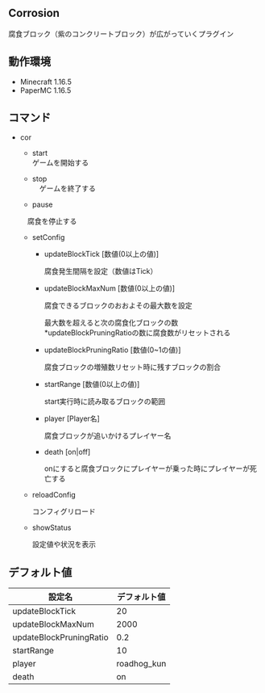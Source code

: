 ## Corrosion
腐食ブロック（紫のコンクリートブロック）が広がっていくプラグイン

 ## 動作環境
- Minecraft 1.16.5
- PaperMC 1.16.5

## コマンド

- cor
  - start  
    ゲームを開始する
    
  - stop  
  　ゲームを終了する
  
  - pause
  
  　腐食を停止する
  　
  - setConfig 
  
     - updateBlockTick [数値(0以上の値)]
  
        腐食発生間隔を設定（数値はTick）
  
     - updateBlockMaxNum [数値(0以上の値)]
  
        腐食できるブロックのおおよその最大数を設定  
  
        最大数を超えると次の腐食化ブロックの数*updateBlockPruningRatioの数に腐食数がリセットされる
  
     - updateBlockPruningRatio [数値(0~1の値)]
  
        腐食ブロックの増殖数リセット時に残すブロックの割合
  
     - startRange [数値(0以上の値)]
  
        start実行時に読み取るブロックの範囲
  
     - player [Player名]
  
        腐食ブロックが追いかけるプレイヤー名
  
     - death [on|off]
  
        onにすると腐食ブロックにプレイヤーが乗った時にプレイヤーが死亡する
  
  - reloadConfig
  
     コンフィグリロード
  
  - showStatus
  
     設定値や状況を表示

## デフォルト値

| 設定名                  | デフォルト値 |
| ----------------------- | ------------ |
| updateBlockTick         | 20           |
| updateBlockMaxNum       | 2000         |
| updateBlockPruningRatio | 0.2          |
| startRange              | 10           |
| player                  | roadhog_kun  |
| death                   | on           |

